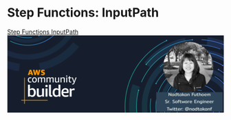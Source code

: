 # Step Functions: InputPath
[Step Functions InputPath](https://docs.aws.amazon.com/step-functions/latest/dg/input-output-inputpath-params.html)
![Author](/nadtakan-futhoem-aws-community-builder.png)